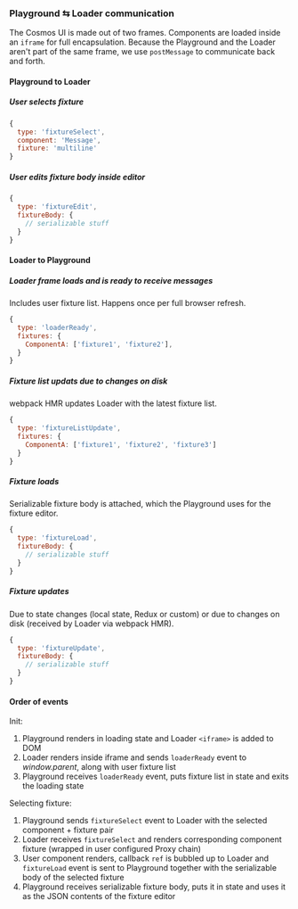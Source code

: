 ### Playground ⇆ Loader communication

The Cosmos UI is made out of two frames. Components are loaded inside an `iframe` for full encapsulation. Because the Playground and the Loader aren't part of the same frame, we use `postMessage` to communicate back and forth.

#### Playground to Loader

##### User selects fixture

```js
{
  type: 'fixtureSelect',
  component: 'Message',
  fixture: 'multiline'
}
```
##### User edits fixture body inside editor

```js
{
  type: 'fixtureEdit',
  fixtureBody: {
    // serializable stuff
  }
}
```

#### Loader to Playground

##### Loader frame loads and is ready to receive messages

Includes user fixture list. Happens once per full browser refresh.

```js
{
  type: 'loaderReady',
  fixtures: {
    ComponentA: ['fixture1', 'fixture2'],
  }
}
```

##### Fixture list updats due to changes on disk

webpack HMR updates Loader with the latest fixture list.

```js
{
  type: 'fixtureListUpdate',
  fixtures: {
    ComponentA: ['fixture1', 'fixture2', 'fixture3']
  }
}
```

##### Fixture loads

Serializable fixture body is attached, which the Playground uses for the fixture editor.

```js
{
  type: 'fixtureLoad',
  fixtureBody: {
    // serializable stuff
  }
}
```

##### Fixture updates

Due to state changes (local state, Redux or custom) or due to changes on disk (received by Loader via webpack HMR).

```js
{
  type: 'fixtureUpdate',
  fixtureBody: {
    // serializable stuff
  }
}
```

#### Order of events

Init:

1. Playground renders in loading state and Loader `<iframe>` is added to DOM
1. Loader renders inside iframe and sends `loaderReady` event to *window.parent*, along with user fixture list
1. Playground receives `loaderReady` event, puts fixture list in state and exits the loading state

Selecting fixture:

1. Playground sends `fixtureSelect` event to Loader with the selected component + fixture pair
1. Loader receives `fixtureSelect` and renders corresponding component fixture (wrapped in user configured Proxy chain)
1. User component renders, callback `ref` is bubbled up to Loader and `fixtureLoad` event is sent to Playground together with the serializable body of the selected fixture
1. Playground receives serializable fixture body, puts it in state and uses it as the JSON contents of the fixture editor
